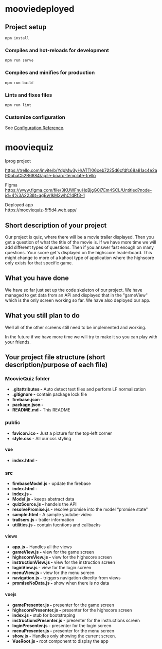 # mooviedeployed

## Project setup
```
npm install
```

### Compiles and hot-reloads for development
```
npm run serve
```

### Compiles and minifies for production
```
npm run build
```

### Lints and fixes files
```
npm run lint
```

### Customize configuration
See [Configuration Reference](https://cli.vuejs.org/config/).

# mooviequiz
 Iprog project <br>

https://trello.com/invite/b/YdpMw3yH/ATTI06ceb7225d6cfdfc68a81ac4e2a90bbaC52B6884/agile-board-template-trello <br>

Figma <br>
https://www.figma.com/file/3KUWFnuHqBjgG0i7Em4SCL/Untitled?node-id=4%3A223&t=agBw1kM2whC1dRf3-1 <br>

Deployed app <br>
https://mooviequiz-5f5d4.web.app/

## Short description of your project
Our project is quiz, where there will be a movie trailer displayed. Then you get a question of what the title of the movie is. 
If we have more time we will add different types of questions. Then if you answer fast enough on many questions. Your score get's 
displayed on the highscore leaderboard. This might change to more of a kahoot type of application where the highscore only exists for that specific game.
## What you have done
We have so far just set up the code skeleton of our project. We have managed to get data from an API and displayed that in the "gameView" which is the 
only screen working so far. We have also deployed our app.
## What you still plan to do
Well all of the other screens still need to be implemented and working. 

In the future if we have more time we will try to make it so you can play with your friends.
## Your project file structure (short description/purpose of each file)
### MoovieQuiz folder
* **.gitattributes -** Auto detect text files and perform LF normalization
* **.gitignore -** contain package lock file 
* **firebase.json -**
* **package.json -**
* **README.md -** This README
### public
* **favicon.ico -** Just a picture for the top-left corner
* **style.css -** All our css styling
#### vue
* **index.html -** 
### src
* **firebaseModel.js -** update the firebase
* **index.html -**
* **index.js -** 
* **Model.js -** keeps abstract data 
* **quizSource.js -** handels the API
* **resolvePromise.js -** resolve promise into the model “promise state"
* **sample.html -** A sample youtube-video
* **trailsers.js -** trailer information 
* **utilities.js -** contain fucntions and callbacks 
#### views
* **app.js -** Handles all the views
* **gameView.js -** view for the game screen
* **highscoreView.js -** view for the highscore screen
* **instructionView.js -** view for the instruction screen
* **loginView.js -** view for the login screen
* **menuView.js -** view for the menu screen
* **navigation.js -** triggers navigation direclty from views 
* **promiseNoData.js -** show when there is no data 
#### vuejs
* **gamePresenter.js -** presenter for the game screen
* **highscorePresenter.js -** presenter for the highscore screen
* **index.js -** stub for bootstraping
* **instructionsPresenter.js -** presenter for the instructions screen
* **loginPresenter.js -** presenter for the login screen
* **menuPresenter.js -** presenter for the menu screen
* **show.js -** Handles only showing the current screen.
* **VueRoot.js -** root component to display the app